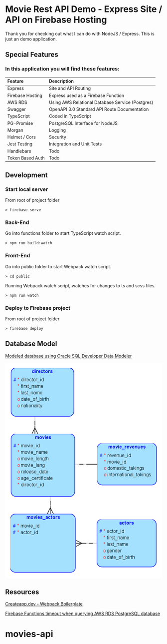 # Movie Rest API Demo - Express Site / API on Firebase Hosting

Thank you for checking out what I can do with NodeJS / Express. This is just an demo application.

## Special Features

### In this application you will find these features:

| Feature          | Description                                      |
| :--------------- | :----------------------------------------------- |
| Express          | Site and API Routing                             |
| Firebase Hosting | Express used as a Firebase Function              |
| AWS RDS          | Using AWS Relational Database Service (Postgres) |
| Swagger          | OpenAPI 3.0 Standard API Route Documentation     |
| TypeScript       | Coded in TypeScript                              |
| PG-Promise       | PostgreSQL Interface for NodeJS                  |
| Morgan           | Logging                                          |
| Helmet / Cors    | Security                                         |
| Jest Testing     | Integration and Unit Tests                       |
| Handlebars       | Todo                                             |
| Token Based Auth | Todo                                             |

## Development

### Start local server

From root of project folder

```
> firebase serve
```

### Back-End

Go into functions folder to start TypeScript watch script.

```
> npm run build:watch
```

### Front-End

Go into public folder to start Webpack watch script.

```
> cd public
```

Running Webpack watch script, watches for changes to ts and scss files.

```
> npm run watch
```

### Deploy to Firebase project

From root of project folder

```
> firebase deploy
```

## Database Model

[Modeled database using Oracle SQL Developer Data Modeler](https://www.oracle.com/database/sqldeveloper/technologies/sql-data-modeler/#:~:text=Oracle%20SQL%20Developer%20Data%20Modeler%20is%20a%20free%20graphical%20tool,dimensional%2C%20and%20data%20type%20models.)

![Movies REST API - Databasee](https://github.com/anthonygcamacho/movies-rest-api/blob/main/data-model.png?raw=true)

## Resources

[Createapp.dev - Webpack Boilerplate](https://www.youtube.com/watch?v=Ij8SJe_mwpU)

[Firebase Functions timeout when querying AWS RDS PostgreSQL database](https://stackoverflow.com/questions/63384587/firebase-functions-timeout-when-querying-aws-rds-postgresql-database)
# movies-api
